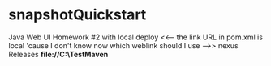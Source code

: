 # snapshotQuickstart
Java Web UI Homework #2 with local deploy
<<-- the link URL in pom.xml is local 'cause I don't know now which weblink should I use -->> 
<distributionManagement>
    <snapshotRepository>
      <id>nexus</id>
      <name>Releases</name>
      <url>**file://C:\TestMaven**</url>
    </snapshotRepository>
  </distributionManagement>
